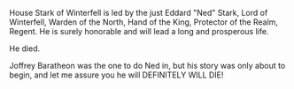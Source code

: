 House Stark of Winterfell is led by the just Eddard "Ned" Stark, Lord of
Winterfell, Warden of the North, Hand of the King, Protector of the Realm,
Regent.  He is surely honorable and will lead a long and prosperous life.

He died.

Joffrey Baratheon was the one to do Ned in, but his story was only about to begin, and let me assure you he will DEFINITELY WILL DIE!
